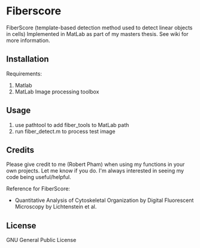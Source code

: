 # Fiberscore

FiberScore (template-based detection method used to detect linear objects in cells)
Implemented in MatLab as part of my masters thesis. See wiki for more information.

## Installation

Requirements:

1. Matlab
2. MatLab Image processing toolbox

## Usage

1. use pathtool to add fiber_tools to MatLab path
2. run fiber_detect.m to process test image

## Credits
Please give credit to me (Robert Pham) when using my functions in your own projects. Let me know if you do. I'm always interested in seeing my code being useful/helpful.

Reference for FiberScore: 
- Quantitative Analysis of Cytoskeletal Organization by Digital Fluorescent Microscopy by Lichtenstein et al.

## License

GNU General Public License
